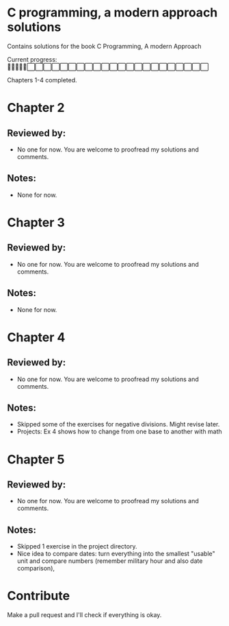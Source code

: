 # C programming, a modern approach solutions

Contains solutions for the book C Programming, A modern Approach 

Current progress:
🔳🔳🔳🔳🔳⬜️⬜️⬜️⬜️⬜️⬜️⬜️⬜️⬜️⬜️⬜️⬜️⬜️⬜️⬜️⬜️⬜️⬜️⬜️⬜️⬜️⬜️

Chapters 1-4 completed.

# Chapter 2
## Reviewed by:
- No one for now. You are welcome to proofread my solutions and comments.
## Notes:
- None for now.

# Chapter 3
## Reviewed by:
- No one for now. You are welcome to proofread my solutions and comments.
## Notes:
- None for now.

# Chapter 4
## Reviewed by:
- No one for now. You are welcome to proofread my solutions and comments.
## Notes:
- Skipped some of the exercises for negative divisions. Might revise later.
- Projects: Ex 4 shows how to change from one base to another with math

# Chapter 5
## Reviewed by:
- No one for now. You are welcome to proofread my solutions and comments.
## Notes:
- Skipped 1 exercise in the project directory.
- Nice idea to compare dates: turn everything into the smallest "usable" unit and compare numbers (remember military hour and also date comparison),

# Contribute
Make a pull request and I'll check if everything is okay.
